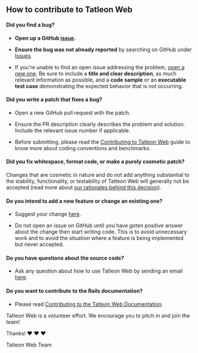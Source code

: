 ## How to contribute to Tatleon Web

#### **Did you find a bug?**

* **Open up a GitHub [issue](https://github.com/Jack-Christopher/Tatleon-Web/issues).**

* **Ensure the bug was not already reported** by searching on GitHub under [Issues](https://github.com/Jack-Christopher/Tatleon-Web/issues).

* If you're unable to find an open issue addressing the problem, [open a new one](https://github.com/Jack-Christopher/Tatleon-Web/issues/new). Be sure to include a **title and clear description**, as much relevant information as possible, and a **code sample** or an **executable test case** demonstrating the expected behavior that is not occurring.


#### **Did you write a patch that fixes a bug?**

* Open a new GitHub pull request with the patch.

* Ensure the PR description clearly describes the problem and solution. Include the relevant issue number if applicable.

* Before submitting, please read the [Contributing to Tatleon Web](http://www.tatleon.ultihost.net/contributing) guide to know more about coding conventions and benchmarks.

#### **Did you fix whitespace, format code, or make a purely cosmetic patch?**

Changes that are cosmetic in nature and do not add anything substantial to the stability, functionality, or testability of Tatleon Web will generally not be accepted (read more about [our rationales behind this decision](http://www.tatleon.ultihost.net/contributing#considerations)).

#### **Do you intend to add a new feature or change an existing one?**

* Suggest your change [here](mailto:tatleonweb@gmail.com).

* Do not open an issue on GitHub until you have goten positive answer about the change then start writing code. This is to avoid unnecessary work and to avoid the situation where a feature is being implemented but never accepted.

#### **Do you have questions about the source code?**

* Ask any question about how to use Tatleon Web by sending an email [here](mailto:tatleonweb@gmail.com).

#### **Do you want to contribute to the Rails documentation?**

* Please read [Contributing to the Tatleon Web Documentation](http://www.tatleon.ultihost.net/contributing#documentation).

Tatleon Web is a volunteer effort. We encourage you to pitch in and join the team!

Thanks! :heart: :heart: :heart:

Tatleon Web Team
